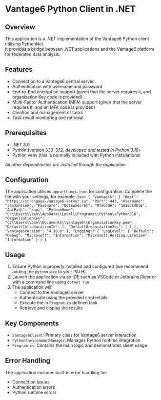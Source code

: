 # Vantage6 Python Client in .NET

## Overview

This application is a .NET implementation of the Vantage6 Python client utilising PythonNet.   
It provides a bridge between .NET applications and the Vantage6 platform for federated data analysis.

## Features

- Connection to a Vantage6 central server
- Authentication with username and password
- End-to-End encryption support (given that the server requires it, and organisation Key code is provided)
- Multi-Factor Authentication (MFA) support (given that the server requires it, and an MFA code is provided)
- Creation and management of tasks
- Task result monitoring and retrieval

## Prerequisites

- .NET 8.0
- Python (version 3.10–3.12, _developed and tested in Python 3.10_)
- Python venv (this is normally included with Python installations)

_All other dependencies are installed through the application._

## Configuration

The application utilises `appsettings.json` for configuration. Complete the file with your settings, for example:
``json
{
  "Vantage6": {
    "Host": "https://strongaya-vantage6-server.eu",
    "Port": 443,
    "Username": "JanJanssen",
    "Password": "NotSoSecret",
    "MfaCode": "1A2B3C4D5E",
    "ApiPath": "/api",
    "PythonHome": "C:\\Users\\Jan\\AppData\\Local\\Programs\\Python\\Python310",
    "OrganizationKey": "C:\\Users\\Jan\\Documents\\Vantage6\\OrganisationKey.pem",
    "DefaultCollaborationId": 1,
    "DefaultOrganizationIds": [
      1
    ],
    "Vantage6Version": "4.10.0"
  },
  "Logging": {
    "LogLevel": {
      "Default": "Debug",
      "Microsoft": "Information",
      "Microsoft.Hosting.Lifetime": "Information"
    }
  }
}
``

## Usage

1. Ensure Python is properly installed and configured (we recommend adding the `python.exe` to your PATH)
2. Launch the application via an IDE such as VSCode or Jetbrains Rider or with a command line using `dotnet run`
3. The application will:
    - Connect to the Vantage6 server
    - Authenticate using the provided credentials
    - Execute the in `Program.cs` defined task
    - Retrieve and display the results

## Key Components

- `Vantage6Client`: Primary class for Vantage6 server interaction
- `PythonEnvironmentManager`: Manages Python runtime integration
- `Program.cs`: Contains the main logic and demonstrates client usage

## Error Handling

The application includes built-in error handling for:

- Connection issues
- Authentication errors
- Python runtime errors
